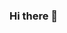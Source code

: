   ### Hi there 👋

<!--
**DishaK06/DishaK06** is a ✨ _special_ ✨ repository because its `README.md` (this file) appears on your GitHub profile.
https://img.shields.io/badge/dynamic/json?logo=%23E97627

Here are some ideas to get you started:

- 🔭 I’m currently working on ...
- 🌱 I’m currently learning ...
- 👯 I’m looking to collaborate on ...
- 🤔 I’m looking for help with ...
- 💬 Ask me about ...
- 📫 How to reach me: ...
- 😄 Pronouns: ...
- ⚡ Fun fact: ...
-->
